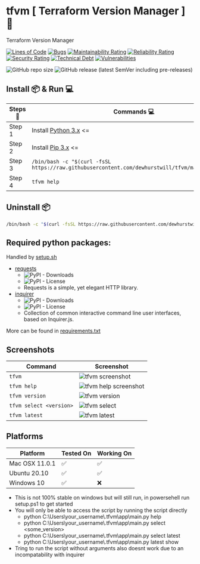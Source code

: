 # tfvm [ Terraform Version Manager ] 🔧

Terraform Version Manager

[![Lines of Code](https://sonarcloud.io/api/project_badges/measure?project=dewhurstwill_tfvm&metric=ncloc)](https://sonarcloud.io/dashboard?id=dewhurstwill_tfvm)
[![Bugs](https://sonarcloud.io/api/project_badges/measure?project=dewhurstwill_tfvm&metric=bugs)](https://sonarcloud.io/dashboard?id=dewhurstwill_tfvm)
[![Maintainability Rating](https://sonarcloud.io/api/project_badges/measure?project=dewhurstwill_tfvm&metric=sqale_rating)](https://sonarcloud.io/dashboard?id=dewhurstwill_tfvm)
[![Reliability Rating](https://sonarcloud.io/api/project_badges/measure?project=dewhurstwill_tfvm&metric=reliability_rating)](https://sonarcloud.io/dashboard?id=dewhurstwill_tfvm)
[![Security Rating](https://sonarcloud.io/api/project_badges/measure?project=dewhurstwill_tfvm&metric=security_rating)](https://sonarcloud.io/dashboard?id=dewhurstwill_tfvm)
[![Technical Debt](https://sonarcloud.io/api/project_badges/measure?project=dewhurstwill_tfvm&metric=sqale_index)](https://sonarcloud.io/dashboard?id=dewhurstwill_tfvm)
[![Vulnerabilities](https://sonarcloud.io/api/project_badges/measure?project=dewhurstwill_tfvm&metric=vulnerabilities)](https://sonarcloud.io/dashboard?id=dewhurstwill_tfvm)

![GitHub repo size](https://img.shields.io/github/repo-size/dewhurstwill/tfvm?style=flat-square)
![GitHub release (latest SemVer including pre-releases)](https://img.shields.io/github/v/release/dewhurstwill/tfvm?include_prereleases&sort=semver&style=flat-square)

## Install 📦 & Run 💻

| Steps 📝 | Commands 💻 |
|-|-|
| Step 1 | Install [Python 3.x](https://www.python.org/downloads/) <=|
| Step 2 | Install [Pip 3.x](https://pip.pypa.io/en/stable/installing/) <= |
| Step 3 | ``` /bin/bash -c "$(curl -fsSL https://raw.githubusercontent.com/dewhurstwill/tfvm/main/setup.sh)" ``` |
| Step 4 | ``` tfvm help ``` |


## Uninstall 📦

```bash 
/bin/bash -c "$(curl -fsSL https://raw.githubusercontent.com/dewhurstwill/tfvm/main/uninstall.sh)" 
```


## Required python packages:

Handled by [setup.sh](https://github.com/dewhurstwill/tfvm/blob/main/setup.sh)



* [requests](https://pypi.org/project/requests/) 
  * ![PyPI - Downloads](https://img.shields.io/pypi/dm/requests?style=flat-square)
  * ![PyPI - License](https://img.shields.io/pypi/l/requests?style=flat-square)
  * Requests is a simple, yet elegant HTTP library.
* [inquirer](https://pypi.org/project/inquirer/)
  * ![PyPI - Downloads](https://img.shields.io/pypi/dm/inquirer?style=flat-square)
  * ![PyPI - License](https://img.shields.io/pypi/l/inquirer?style=flat-square)
  * Collection of common interactive command line user interfaces, based on Inquirer.js.
  

More can be found in [requirements.txt](https://github.com/dewhurstwill/tfvm/blob/main/requirements.txt)
  
  
## Screenshots
  
| Command | Screenshot |
|-|-|
| ```tfvm ``` | ![tfvm screenshot](https://imgur.com/BZUVEGW.png "tfvm") |
| ```tfvm help``` | ![tfvm help screenshot](https://imgur.com/4brR0oe.png "tfvm help") |
| ```tfvm version``` | ![tfvm version](https://imgur.com/fqee855.png "tfvm version") |
| ```tfvm select <version>``` | ![tfvm select](https://imgur.com/QZo7OdW.png "tfvm select") |
| ```tfvm latest``` | ![tfvm latest](https://imgur.com/rKvTjhI.png "tfvm latest") |

## Platforms

| Platform | Tested On | Working On |
|-|-|-|
| Mac OSX 11.0.1 | ✅ | ✅ |
| Ubuntu 20.10 | ✅ | ✅ |
| Windows 10 | ✅ | ❌ |

* This is not 100% stable on windows but will still run, in powersehell run setup.ps1 to get started
* You will only be able to access the script by running the script directly
  * python C:\Users\your_username\\.tfvm\app\main.py help
  * python C:\Users\your_username\\.tfvm\app\main.py select <some_version>
  * python C:\Users\your_username\\.tfvm\app\main.py select latest
  * python C:\Users\your_username\\.tfvm\app\main.py latest show
* Tring to run the script without arguments also doesnt work due to an incompatability with inquirer
